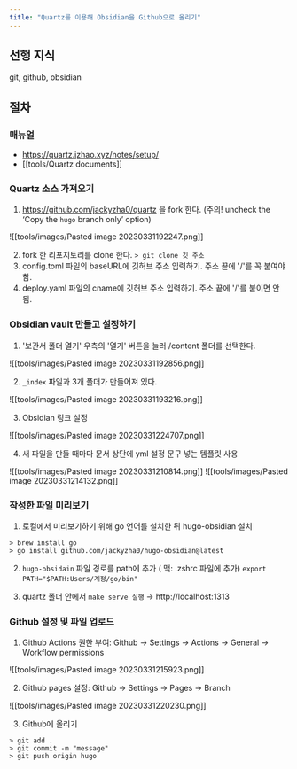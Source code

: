 ```yaml
---
title: "Quartz를 이용해 Obsidian을 Github으로 올리기"
---
```


## 선행 지식

git, github, obsidian

## 절차 

### 매뉴얼

- https://quartz.jzhao.xyz/notes/setup/
- [[tools/Quartz documents]]

### Quartz 소스 가져오기

1. https://github.com/jackyzha0/quartz 을 fork 한다. (주의! uncheck the ‘Copy the `hugo` branch only’ option)

![[tools/images/Pasted image 20230331192247.png]]

2. fork 한 리포지토리를 clone 한다.  `> git clone 깃 주소`
3. config.toml 파일의 baseURL에 깃허브 주소 입력하기. 주소 끝에 '/'를 꼭 붙여야 함.
4. deploy.yaml 파일의 cname에 깃허브 주소 입력하기. 주소 끝에 '/'를 붙이면 안 됨. 

### Obsidian vault 만들고 설정하기

1. '보관서 폴더 열기' 우측의 '열기' 버튼을 눌러 /content 폴더를 선택한다.

![[tools/images/Pasted image 20230331192856.png]]

2. `_index` 파일과 3개 폴더가 만들어져 있다. 

![[tools/images/Pasted image 20230331193216.png]]

3. Obsidian 링크 설정

![[tools/images/Pasted image 20230331224707.png]]

4. 새 파일을 만들 때마다 문서 상단에 yml 설정 문구 넣는 템플릿 사용

![[tools/images/Pasted image 20230331210814.png]]
![[tools/images/Pasted image 20230331214132.png]]

### 작성한 파일 미리보기

1. 로컬에서 미리보기하기 위해 go 언어를 설치한 뒤 hugo-obsidian 설치

```shell
> brew install go
> go install github.com/jackyzha0/hugo-obsidian@latest 
```

2. `hugo-obsidain` 파일 경로를 path에 추가 ( 맥: .zshrc 파일에 추가)  `export PATH="$PATH:Users/계정/go/bin"`

3. quartz 폴더 안에서 `make serve 실행` → http://localhost:1313

### Github 설정 및 파일 업로드

1. Github Actions 권한 부여: Github → Settings → Actions → General → Workflow permissions

![[tools/images/Pasted image 20230331215923.png]]

2. Github pages 설정: Github → Settings → Pages → Branch

![[tools/images/Pasted image 20230331220230.png]]

3. Github에 올리기

```shell
> git add .
> git commit -m "message"
> git push origin hugo
```

